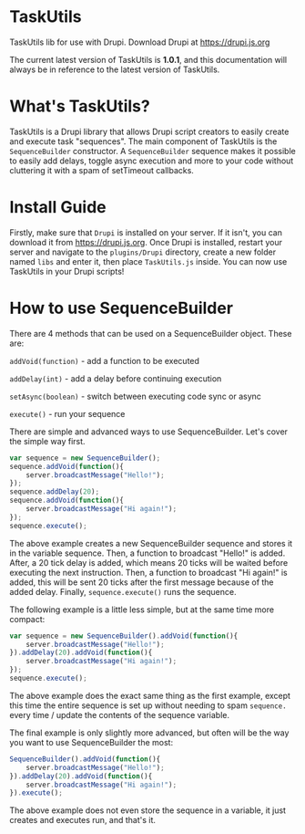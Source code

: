 # TaskUtils
TaskUtils lib for use with Drupi. Download Drupi at https://drupi.js.org

The current latest version of TaskUtils is **1.0.1**, and this documentation will always be in reference to the latest version of TaskUtils.

# What's TaskUtils?
TaskUtils is a Drupi library that allows Drupi script creators to easily create and execute task "sequences". The main component of TaskUtils is the `SequenceBuilder` constructor. A `SequenceBuilder` sequence makes it possible to easily add delays, toggle async execution and more to your code without cluttering it with a spam of setTimeout callbacks.

# Install Guide
Firstly, make sure that `Drupi` is installed on your server. If it isn't, you can download it from https://drupi.js.org. Once Drupi is installed, restart your server and navigate to the `plugins/Drupi` directory, create a new folder named `libs` and enter it, then place `TaskUtils.js` inside. You can now use TaskUtils in your Drupi scripts!

# How to use SequenceBuilder

There are 4 methods that can be used on a SequenceBuilder object. These are:

`addVoid(function)` - add a function to be executed

`addDelay(int)` - add a delay before continuing execution

`setAsync(boolean)` - switch between executing code sync or async

`execute()` - run your sequence

There are simple and advanced ways to use SequenceBuilder. Let's cover the simple way first.

```js
var sequence = new SequenceBuilder();
sequence.addVoid(function(){
    server.broadcastMessage("Hello!");
});
sequence.addDelay(20);
sequence.addVoid(function(){
    server.broadcastMessage("Hi again!");
});
sequence.execute();
```

The above example creates a new SequenceBuilder sequence and stores it in the variable sequence. Then, a function to broadcast "Hello!" is added. After, a 20 tick delay is added, which means 20 ticks will be waited before executing the next instruction. Then, a function to broadcast "Hi again!" is added, this will be sent 20 ticks after the first message because of the added delay. Finally, `sequence.execute()` runs the sequence.

The following example is a little less simple, but at the same time more compact:

```js
var sequence = new SequenceBuilder().addVoid(function(){
    server.broadcastMessage("Hello!");
}).addDelay(20).addVoid(function(){
    server.broadcastMessage("Hi again!");
});
sequence.execute();
```

The above example does the exact same thing as the first example, except this time the entire sequence is set up without needing to spam `sequence.` every time / update the contents of the sequence variable.

The final example is only slightly more advanced, but often will be the way you want to use SequenceBuilder the most:

```js
SequenceBuilder().addVoid(function(){
    server.broadcastMessage("Hello!");
}).addDelay(20).addVoid(function(){
    server.broadcastMessage("Hi again!");
}).execute();
```

The above example does not even store the sequence in a variable, it just creates and executes run, and that's it.
